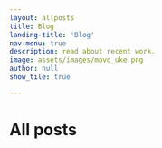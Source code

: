 ```yaml
---
layout: allposts
title: Blog
landing-title: 'Blog'
nav-menu: true
description: read about recent work.
image: assets/images/movo_uke.png
author: null
show_tile: true

---
```


<h1>All posts</h1>
